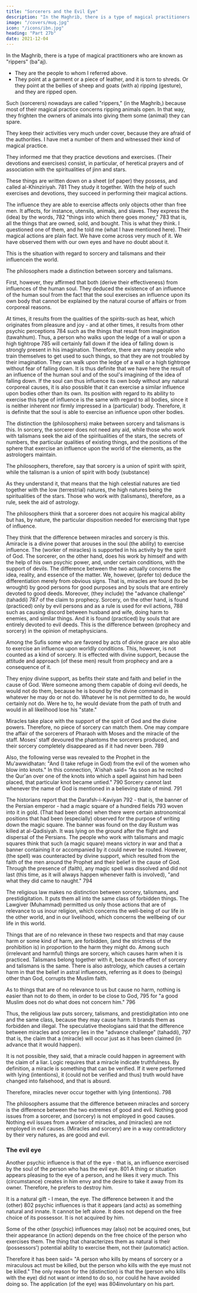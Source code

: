 ```yaml
---
title: "Sorcerers and the Evil Eye"
description: "In the Maghrib, there is a type of magical practitioners who are known as "rippers" (ba"aj)"
image: "/covers/muq.jpg"
icon: "/icons/ibn.jpg"
heading: "Part 27b"
date: 2021-12-04
---
```




In the Maghrib, there is a type of magical practitioners who are known as "rippers" (ba"aj). 
- They are the people to whom I referred above. <!-- 779 -->
-  They point at a garment or a piece of leather, and it is torn to shreds. Or they point at the bellies of sheep and goats (with a) ripping (gesture), and they are ripped open. 

Such (sorcerers) nowadays are called "rippers," (in the Maghrib,) because most of their magical practice concerns ripping animals open. In that way, they frighten the owners of animals into giving them some (animal) they can spare. 

They keep their activities very much under cover, <!-- 780 --> because they are afraid of the authorities. I
have met a number of them and witnessed their kind of magical practice. 

They informed me that they practice devotions and exercises. (Their devotions and
exercises) consist, in particular, of heretical prayers and of association with the
spiritualities of jinn and stars. 

These things are written down on a sheet (of paper) they possess, and called al-Khinziriyah. 781 They study it together. With the help of such exercises and devotions, they succeed in performing their magical actions. 

The influence they are able to exercise affects only objects other than free men. It affects,
for instance, utensils, animals, and slaves. They express the (idea) by the words, 782
"things into which there goes money," 783 that is, all the things that are owned, sold,
and bought. This is what they think. I questioned one of them, and he told me (what
I have mentioned here). Their magical actions are plain fact. We have come across
very much of it. We have observed them with our own eyes and have no doubt
about it.

This is the situation with regard to sorcery and talismans and their influencein the world.

The philosophers made a distinction between sorcery and talismans. 

First, however, they affirmed that both (derive their effectiveness) from influences of the human soul. They deduced the existence of an influence of the human soul from the fact that the soul exercises an influence upon its own body that cannot be explained by the natural course of affairs or from corporeal reasons. 

At times, it results from the qualities of the spirits-such as heat, which originates from pleasure and joy -
and at other times, it results from other psychic perceptions 784 such as the things
that result from imagination (tawahhum). Thus, a person who walks upon the ledge
of a wall or upon a high tightrope 785 will certainly fall down if the idea of falling
down is strongly present in his imagination. Therefore, there are many people who
train themselves to get used to such things, so that they are not troubled by their
imagination. They can walk upon the ledge of a wall or a high tightrope without fear
of falling down. It is thus definite that we have here the result of an influence of the
human soul and of the soul's imagining of the idea of falling down. If the soul can
thus influence its own body without any natural corporeal causes, it is also possible
that it can exercise a similar influence upon bodies other than its own. Its position
with regard to its ability to exercise this type of influence is the same with regard to
all bodies, since it is neither inherent nor firmly impressed in a (particular) body.
Therefore, it is definite that the soul is able to exercise an influence upon other
bodies.

The distinction the (philosophers) make between sorcery and talismans is this. In sorcery, the sorcerer does not need any aid, while those who work with talismans seek the aid of the spiritualities of the stars, the secrets of numbers, the
particular qualities of existing things, and the positions of the sphere that exercise an
influence upon the world of the elements, as the astrologers maintain. 

The philosophers, therefore, say that sorcery is a union of spirit with spirit, while the
talisman is a union of spirit with body (substance) <!-- 786  -->

As they understand it, that means that the high celestial natures are tied together with the low (terrestrial)
natures, the high natures being the spiritualities of the stars. Those who work with
(talismans), therefore, as a rule, seek the aid of astrology.

The philosophers think that a sorcerer does not acquire his magical ability
but has, by nature, the particular disposition needed for exercising that type of
influence.

They think that the difference between miracles and sorcery is this. Amiracle is a divine power that arouses in the soul (the ability) to exercise influence.
The (worker of miracles) is supported in his activity by the spirit of God. The
sorcerer, on the other hand, does his work by himself and with the help of his own
psychic power, and, under certain conditions, with the support of devils. The
difference between the two actually concerns the idea, reality, and essence of the
matter. We, however, (prefer to) deduce the differentiation merely from obvious
signs. That is, miracles are found (to be wrought) by good persons for good purposes
and by souls that are entirely devoted to good deeds. Moreover, (they include) the
"advance challenge" (tahaddi) 787 of the claim to prophecy. Sorcery, on the other
hand, is found (practiced) only by evil persons and as a rule is used for evil actions,
788 such as causing discord between husband and wife, doing harm to enemies, and
similar things. And it is found (practiced) by souls that are entirely devoted to evil
deeds. This is the difference between (prophecy and sorcery) in the opinion of
metaphysicians.

Among the Sufis some who are favored by acts of divine grace are also able to exercise an influence upon worldly conditions. This, however, is not counted as a
kind of sorcery. It is effected with divine support, because the attitude and approach
(of these men) result from prophecy and are a consequence of it. 

They enjoy divine support, as befits their state and faith and belief in the cause of God. Were someone among them capable of doing evil deeds, he would not do them, because he is bound by the divine command in whatever he may do or not do. Whatever he is not permitted to do, he would certainly not do. Were he to, he would deviate from the path of truth and would in all likelihood lose his "state." 

Miracles take place with the support of the spirit of God and the divine powers. Therefore, no piece of sorcery can match them. One may compare the affair of the sorcerers of Pharaoh with Moses and the miracle of the staff. Moses' staff
devoured the phantoms the sorcerers produced, and their sorcery completely
disappeared as if it had never been. 789

Also, the following verse was revealed to the Prophet in the Mu'awwidhatan: "And (I take refuge in God) from the evil of the women who blow into knots." In this connection, 'A'ishah said= "As soon as he recited the Qur'an over one of the
knots into which a spell against him had been placed, that particular knot became
untied." 790 Sorcery cannot last whenever the name of God is mentioned in a
believing state of mind. 791

The historians report that the Darafsh-i-Kaviyan 792 - that is, the banner of the Persian emperor - had a magic square of a hundred fields 793 woven into it in
gold. (That had been done) when there were certain astronomical positions that had been (especially) observed for the purpose of writing down the magic square. The
banner was found on the day Rustum was killed at al-Qadisiyah. It was lying on the ground after the flight and dispersal of the Persians. The people who work with
talismans and magic squares think that such (a magic square) means victory in war and that a banner containing it or accompanied by it could never be routed.
However, (the spell) was counteracted by divine support, which resulted from the faith of the men around the Prophet and their belief in the cause of God. Through
the presence of (faith), any magic spell was dissolved and did not last (this time, as it will always happen whenever faith is involved), "and what they did came to
naught." 794

The religious law makes no distinction between sorcery, talismans, and prestidigitation. It puts them all into the same class of forbidden things. The
Lawgiver (Muhammad) permitted us only those actions that are of relevance to us inour religion, which concerns the well-being of our life in the other world, and in our livelihood, which concerns the wellbeing of our life in this world. 

Things that are of no relevance in these two respects and that may cause harm or some kind of harm, are forbidden, (and the strictness of the prohibition is) in proportion to the harm they might do. Among such (irrelevant and harmful) things are sorcery, which causes harm when it is practiced. Talismans belong together with it, because the effect of sorcery and talismans is the same. There is also astrology, which causes a certain harm in that the belief in astral influences, referring as it does to (beings) other than God, corrupts the Muslim faith.

As to things that are of no relevance to us but cause no harm, nothing is easier than not to do them, in order to be close to God, 795 for "a good Muslim does
not do what does not concern him." 796 

Thus, the religious law puts sorcery, talismans, and prestidigitation into one and the same class, because they may cause harm. It brands them as forbidden and
illegal. The speculative theologians said that the difference between miracles and sorcery lies in the "advance challenge" (tahaddi), 797 that is, the claim that a
(miracle) will occur just as it has been claimed (in advance that it would happen). 

It is not possible, they said, that a miracle could happen in agreement with the claim of a liar. Logic requires that a miracle indicate truthfulness. By definition, a miracle is something that can be verified. If it were performed with lying (intentions), it (could not be verified and thus) truth would have changed into falsehood, and that is absurd. 

Therefore, miracles never occur together with lying (intentions). 798

The philosophers assume that the difference between miracles and sorcery is the difference between the two extremes of good
and evil. Nothing good issues from a sorcerer, and (sorcery) is not employed in
good causes. Nothing evil issues from a worker of miracles, and (miracles) are not
employed in evil causes. (Miracles and sorcery) are in a way contradictory by their
very natures, as are good and evil.

### The evil eye

Another psychic influence is that of the eye - that is, an influence exercised by the soul of the person who has the evil eye. 801 A thing or situation appears
pleasing to the eye of a person, and he likes it very much. This (circumstance) creates in him envy and the desire to take it away from its owner. Therefore, he
prefers to destroy him. 

It is a natural gift - I mean, the eye. The difference between it and the (other) 802 psychic influences is that it appears (and acts) as something natural and innate. It cannot be left alone. It does not depend on the free choice of its possessor. It is not
acquired by him. 

Some of the other (psychic) influences may (also) not be acquired ones, but their appearance (in action) depends on the free choice of the person who exercises them. The thing that characterizes them as natural is their (possessors') potential ability to exercise them, not their (automatic) action. <!-- 803 --> 

Therefore it has been said= "A person who kills by means of sorcery or a miraculous act must be killed, but the person who kills with the eye must not be killed." The only reason for the (distinction) is that the (person who kills with the eye) did not want or intend to do so, nor could he have avoided doing so. The application (of the eye) was
804involuntary on his part.


